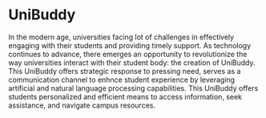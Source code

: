 # UniBuddy
In the modern age, universities facing lot of challenges in effectively engaging with their students and providing timely support. As technology continues to advance, there emerges an opportunity to revolutionize the way universities interact with their student body: the creation of UniBuddy. This UniBuddy offers strategic response to pressing need, serves as a communication channel to enhnce student experience by leveraging artificial and natural language processing capabilities. This UniBuddy offers students personalized and efficient means to access information, seek assistance, and navigate campus resources.
